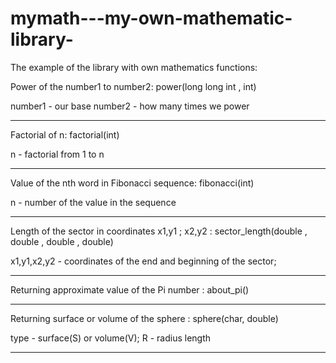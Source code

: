 # mymath---my-own-mathematic-library-


The example of the library with own mathematics functions:

Power of the number1 to number2:
power(long long int , int)

number1 - our base
number2 - how many times we power

-----------------------------------------------------------------------------

Factorial of n:
factorial(int)

n - factorial from 1 to n

-----------------------------------------------------------------------------

Value of the nth word in Fibonacci sequence:
fibonacci(int)

n - number of the value in the sequence

------------------------------------------------------------------------------

Length of the sector in coordinates x1,y1 ; x2,y2 :
sector_length(double , double , double , double)

x1,y1,x2,y2 - coordinates of the end and beginning of the sector;

------------------------------------------------------------------------------

Returning approximate value of the Pi number :
about_pi()

------------------------------------------------------------------------------

Returning surface or volume of the sphere :
sphere(char, double)

type - surface(S) or volume(V);
R - radius length

------------------------------------------------------------------------------
